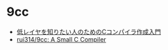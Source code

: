 # 9cc
- [低レイヤを知りたい人のためのCコンパイラ作成入門](https://www.sigbus.info/compilerbook)
- [rui314/9cc: A Small C Compiler](https://github.com/rui314/9cc)